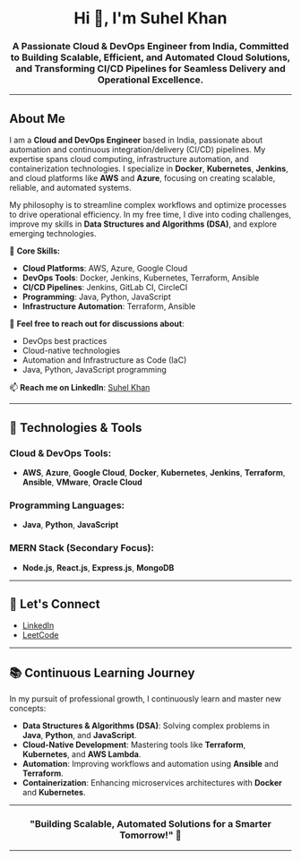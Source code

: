 <h1 align="center">Hi 👋, I'm Suhel Khan</h1>
<h3 align="center">A Passionate Cloud & DevOps Engineer from India, Committed to Building Scalable, Efficient, and Automated Cloud Solutions, and Transforming CI/CD Pipelines for Seamless Delivery and Operational Excellence.</h3>

---

## About Me
I am a **Cloud and DevOps Engineer** based in India, passionate about automation and continuous integration/delivery (CI/CD) pipelines. My expertise spans cloud computing, infrastructure automation, and containerization technologies. I specialize in **Docker**, **Kubernetes**, **Jenkins**, and cloud platforms like **AWS** and **Azure**, focusing on creating scalable, reliable, and automated systems.

My philosophy is to streamline complex workflows and optimize processes to drive operational efficiency. In my free time, I dive into coding challenges, improve my skills in **Data Structures and Algorithms (DSA)**, and explore emerging technologies.

🔧 **Core Skills:**
- **Cloud Platforms**: AWS, Azure, Google Cloud
- **DevOps Tools**: Docker, Jenkins, Kubernetes, Terraform, Ansible
- **CI/CD Pipelines**: Jenkins, GitLab CI, CircleCI
- **Programming**: Java, Python, JavaScript
- **Infrastructure Automation**: Terraform, Ansible

💬 **Feel free to reach out for discussions about**:
- DevOps best practices
- Cloud-native technologies
- Automation and Infrastructure as Code (IaC)
- Java, Python, JavaScript programming

📫 **Reach me on LinkedIn**: [Suhel Khan](https://www.linkedin.com/in/suhelkhan781)

---

## 🔧 Technologies & Tools

### Cloud & DevOps Tools:
- **AWS**, **Azure**, **Google Cloud**, **Docker**, **Kubernetes**, **Jenkins**, **Terraform**, **Ansible**, **VMware**, **Oracle Cloud**

### Programming Languages:
- **Java**, **Python**, **JavaScript**

### MERN Stack (Secondary Focus):
- **Node.js**, **React.js**, **Express.js**, **MongoDB**

---

## 📢 Let's Connect
- [LinkedIn](https://www.linkedin.com/in/suhelkhan781/)
- [LeetCode](https://leetcode.com/u/if2qkmhzco/)

---

## 📚 Continuous Learning Journey
In my pursuit of professional growth, I continuously learn and master new concepts:
- **Data Structures & Algorithms (DSA)**: Solving complex problems in **Java**, **Python**, and **JavaScript**.
- **Cloud-Native Development**: Mastering tools like **Terraform**, **Kubernetes**, and **AWS Lambda**.
- **Automation**: Improving workflows and automation using **Ansible** and **Terraform**.
- **Containerization**: Enhancing microservices architectures with **Docker** and **Kubernetes**.

---

<h3 align="center">"Building Scalable, Automated Solutions for a Smarter Tomorrow!" 🚀</h3>

---
